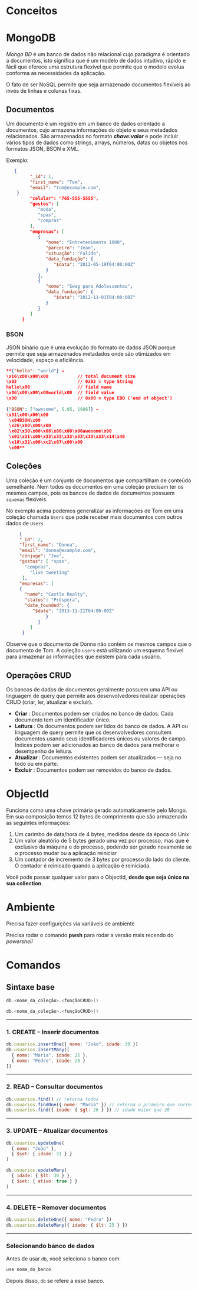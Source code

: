 # Conceitos
# MongoDB

*Mongo BD* é um banco de dados não relacional cujo paradigma é orientado a documentos, isto significa que é um modelo de dados intuitivo, rápido e fácil que oferece uma estrutura flexível que permite que o modelo evolua conforma as necessidades da aplicação.

O fato de ser NoSQL permite que seja armazenado documentos flexíveis ao invés de linhas e colunas fixas.  

## Documentos

Um documento é um registro em um banco de dados orientado a documentos, cujo armazena informações do objeto e seus metadados relacionados. São armazenados no formato ***chave:valor***  e pode incluir vários tipos de dados como strings, arrays, números, datas ou objetos nos formatos JSON, BSON e XML.

Exemplo:

```json
   {
         "_id": 1,
         "first_name": "Tom",
         "email": "tom@example.com",
    }
         "celular": "765-555-5555",
         "gostos": [
            "moda",
            "spas",
            "compras"
         ],
         "empresas": [
            {
               "nome": "Entretenimento 1080",
               "parceiro": "Jean",
               "situação": "Falido",
               "data_fundação": {
                  "$data": "2012-05-19T04:00:00Z"
               }
            },
            {
               "nome": "Swag para Adolescentes",
               "data_fundação": {
                  "$data": "2012-11-01T04:00:00Z"
               }
            }
         ]
      }
```

### BSON

JSON binário que é uma evolução do formato de dados JSON porque permite que seja armazenados metadados onde são otimizados em velocidade, espaço e eficiência.

```json
**{"hello": "world"} →
\x16\x00\x00\x00           // total document size
\x02                       // 0x02 = type String
hello\x00                  // field name
\x06\x00\x00\x00world\x00  // field value
\x00                       // 0x00 = type EOO ('end of object')
 
{"BSON": ["awesome", 5.05, 1986]} →
\x31\x00\x00\x00
 \x04BSON\x00
 \x26\x00\x00\x00
 \x02\x30\x00\x08\x00\x00\x00awesome\x00
 \x01\x31\x00\x33\x33\x33\x33\x33\x33\x14\x40
 \x10\x32\x00\xc2\x07\x00\x00
 \x00**
```

## Coleções

Uma coleção é um conjunto de documentos que compartilham de conteúdo semelhante. Nem todos os documentos em uma coleção precisam ter os mesmos campos, pois os bancos de dados de documentos possuem `squemas` flexíveis.

No exemplo acima podemos generalizar as informações de Tom em uma coleção chamada `Users` que pode receber mais documentos com outros dados de `Users`

```json
     {
     "_id": 2, 
     "first_name": "Donna", 
     "email": "donna@example.com",
     "cônjuge": "Joe", 
     "gostos": [ "spas", 
       "compras", 
         "live tweeting"
      ], 
     "empresas": [ 
     {
       "name": "Castle Realty",
       "status": "Próspera",
       "date_founded": { 
          "$date": "2013-11-21T04:00:00Z"
               }
            }
         ]
      }
```

Observe que o documento de Donna não contém os mesmos campos que o documento de Tom. A coleção `users` está utilizando um esquema flexível para armazenar as informações que existem para cada usuário.

## Operações CRUD

Os bancos de dados de documentos geralmente possuem uma API ou linguagem de query que permite aos desenvolvedores realizar operações CRUD (criar, ler, atualizar e excluir).

- **Criar** : Documentos podem ser criados no banco de dados. Cada documento tem um identificador único.
- **Leitura** : Os documentos podem ser lidos do banco de dados. A API ou linguagem de query permite que os desenvolvedores consultem documentos usando seus identificadores únicos ou valores de campo. Índices podem ser adicionados ao banco de dados para melhorar o desempenho de leitura.
- **Atualizar** : Documentos existentes podem ser atualizados — seja no todo ou em parte.
- **Excluir** : Documentos podem ser removidos do banco de dados.

# ObjectId

Funciona como uma chave primária gerado automaticamente pelo Mongo.  Em sua composição temos 12 bytes de comprimento que são armazenado as seguintes informações:

1. Um carimbo de data/hora de 4 bytes, medidos desde da época do Unix
2. Um valor aleatório de 5 bytes gerado uma vez por processo, mas que é exclusivo da máquina e do processo, podendo ser gerado novamente se o processo mudar ou a aplicação reiniciar
3. Um contador de incremento de 3 bytes por processo do lado do cliente. O contador é reinicado quando a aplicação é reiniciada. 

Você pode passar qualquer valor para o ObjectId, **desde que seja único na sua collection**.

# Ambiente

Precisa fazer configurções via variáveis de ambiente 

Precisa rodar o comando **pwsh** para rodar a versão mais recendo do *powershell*

# Comandos

## Sintaxe base

```powershell
db.<nome_da_coleção>.<funçãoCRUD>()
```

```powershell
db.<nome_da_coleção>.<funçãoCRUD>()
```

---

### **1. CREATE** – Inserir documentos

```jsx
db.usuarios.insertOne({ nome: "João", idade: 30 })
db.usuarios.insertMany([
  { nome: "Maria", idade: 25 },
  { nome: "Pedro", idade: 28 }
])
```

---

### **2. READ** – Consultar documentos

```jsx
db.usuarios.find() // retorna todos
db.usuarios.findOne({ nome: "Maria" }) // retorna o primeiro que corresponder
db.usuarios.find({ idade: { $gt: 26 } }) // idade maior que 26
```

---

### **3. UPDATE** – Atualizar documentos

```jsx
db.usuarios.updateOne(
  { nome: "João" },
  { $set: { idade: 31 } }
)

db.usuarios.updateMany(
  { idade: { $lt: 30 } },
  { $set: { ativo: true } }
)
```

---

### **4. DELETE** – Remover documentos

```jsx
db.usuarios.deleteOne({ nome: "Pedro" })
db.usuarios.deleteMany({ idade: { $lt: 25 } })
```

---

### Selecionando banco de dados

Antes de usar `db`, você seleciona o banco com:

```jsx
use nome_do_banco
```

Depois disso, `db` se refere a esse banco.
